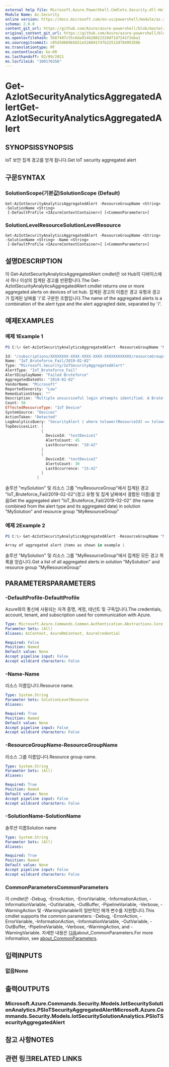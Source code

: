 ```yaml
---
external help file: Microsoft.Azure.PowerShell.Cmdlets.Security.dll-Help.xml
Module Name: Az.Security
online version: https://docs.microsoft.com/en-us/powershell/module/az.security/Get-AzIotSecurityAnalyticsAggregatedAlert
schema: 2.0.0
content_git_url: https://github.com/Azure/azure-powershell/blob/master/src/Security/Security/help/Get-AzIotSecurityAnalyticsAggregatedAlert.md
original_content_git_url: https://github.com/Azure/azure-powershell/blob/master/src/Security/Security/help/Get-AzIotSecurityAnalyticsAggregatedAlert.md
ms.openlocfilehash: 5687497c55c6da914b28022320df1d7241f2eba1
ms.sourcegitcommit: c05d3d669b5631e526841f47b22513d78495350b
ms.translationtype: MT
ms.contentlocale: ko-KR
ms.lasthandoff: 02/09/2021
ms.locfileid: "100176356"
---
```

# <span data-ttu-id="b0837-101">Get-AzIotSecurityAnalyticsAggregatedAlert</span><span class="sxs-lookup"><span data-stu-id="b0837-101">Get-AzIotSecurityAnalyticsAggregatedAlert</span></span>

## <span data-ttu-id="b0837-102">SYNOPSIS</span><span class="sxs-lookup"><span data-stu-id="b0837-102">SYNOPSIS</span></span>
<span data-ttu-id="b0837-103">IoT 보안 집계 경고를 얻게 됩니다.</span><span class="sxs-lookup"><span data-stu-id="b0837-103">Get IoT security aggregated alert</span></span>

## <span data-ttu-id="b0837-104">구문</span><span class="sxs-lookup"><span data-stu-id="b0837-104">SYNTAX</span></span>

### <span data-ttu-id="b0837-105">SolutionScope(기본값)</span><span class="sxs-lookup"><span data-stu-id="b0837-105">SolutionScope (Default)</span></span>
```
Get-AzIotSecurityAnalyticsAggregatedAlert -ResourceGroupName <String> -SolutionName <String>
 [-DefaultProfile <IAzureContextContainer>] [<CommonParameters>]
```

### <span data-ttu-id="b0837-106">SolutionLevelResource</span><span class="sxs-lookup"><span data-stu-id="b0837-106">SolutionLevelResource</span></span>
```
Get-AzIotSecurityAnalyticsAggregatedAlert -ResourceGroupName <String> -SolutionName <String> -Name <String>
 [-DefaultProfile <IAzureContextContainer>] [<CommonParameters>]
```

## <span data-ttu-id="b0837-107">설명</span><span class="sxs-lookup"><span data-stu-id="b0837-107">DESCRIPTION</span></span>
<span data-ttu-id="b0837-108">이 Get-AzIotSecurityAnalyticsAggregatedAlert cmdlet은 iot Hub의 디바이스에서 하나 이상의 집계된 경고를 반환합니다.</span><span class="sxs-lookup"><span data-stu-id="b0837-108">The Get-AzIotSecurityAnalyticsAggregatedAlert cmdlet returns one or more aggregated alerts on devices of iot hub.</span></span>
<span data-ttu-id="b0837-109">집계된 경고의 이름은 경고 유형과 경고가 집계된 날짜를 '/'로 구분한 조합입니다.</span><span class="sxs-lookup"><span data-stu-id="b0837-109">The name of the aggregated alerts is a combination of the alert type and the alert aggragted date, separated by '/'.</span></span>

## <span data-ttu-id="b0837-110">예제</span><span class="sxs-lookup"><span data-stu-id="b0837-110">EXAMPLES</span></span>

### <span data-ttu-id="b0837-111">예제 1</span><span class="sxs-lookup"><span data-stu-id="b0837-111">Example 1</span></span>
```powershell
PS C:\> Get-AzIotSecurityAnalyticsAggregatedAlert -ResourceGroupName "MyResourceGroup" -SolutionName "MySolution" -Name "IoT_Bruteforce_Fail/2019-02-02"

Id: "/subscriptions/XXXXXXXX-XXXX-XXXX-XXXX-XXXXXXXXXXXX/resourceGroups/MyResourceGroup/providers/Microsoft.Security/iotSecuritySolutions/MySolution/analyticsModels/default/aggregatedAlerts/IoT_Bruteforce_Fail/2019-02-02"
Name: "IoT_Bruteforce_Fail/2019-02-02"
Type: "Microsoft.Security/IoTSecurityAggregatedAlert"
AlertType: "IoT_Bruteforce_Fail"
AlertDisplayName: "Failed Bruteforce"
AggregatedDateUtc: "2019-02-02"
VendorName: "Microsoft"
ReportedSeverity: "Low"
RemediationSteps: ""
Description: "Multiple unsuccsseful login attempts identified. A Bruteforce attack on the device failed."
Count: 50
EffectedResourceType: "IoT Device"
SystemSource: "Devices"
ActionTaken: "Detected"
LogAnalyticsQuery: "SecurityAlert | where tolower(ResourceId) == tolower('/subscriptions/b77ec8a9-04ed-48d2-a87a-e5887b978ba6/resourceGroups/IoT-Solution-DemoEnv/providers/Microsoft.Devices/IotHubs/rtogm-hub') and tolower(AlertName) == tolower('Custom Alert - number of device to cloud messages in MQTT protocol is not in the allowed range') | extend DeviceId=parse_json(ExtendedProperties)['DeviceId'] | project DeviceId, TimeGenerated, DisplayName, AlertSeverity, Description, RemediationSteps, ExtendedProperties"
TopDevicesList: [
                {
                  DeviceId: "testDevice1"
                  AlertsCount: 45
                  LastOccurrence: "10:42"
                }
                {
                  DeviceId: "testDevice2"
                  AlertsCount: 30
                  LastOccurrence: "15:42"
                }
              ]
```

<span data-ttu-id="b0837-112">솔루션 "mySolution" 및 리소스 그룹 "myResourceGroup"에서 집계된 경고 "IoT_Bruteforce_Fail/2019-02-02"(경고 유형 및 집계 날짜에서 결합된 이름)를 얻음</span><span class="sxs-lookup"><span data-stu-id="b0837-112">Get the aggregated alert "IoT_Bruteforce_Fail/2019-02-02" (the name combined from the alert type and its aggregated date) in solution "MySolution" and resource group "MyResourceGroup"</span></span>

### <span data-ttu-id="b0837-113">예제 2</span><span class="sxs-lookup"><span data-stu-id="b0837-113">Example 2</span></span>
```powershell
PS C:\> Get-AzIotSecurityAnalyticsAggregatedAlert -ResourceGroupName "MyResourceGroup" -SolutionName "MySolution"

Array of aggregated alert items as shown in example 1
```

<span data-ttu-id="b0837-114">솔루션 "MySolution" 및 리소스 그룹 "MyResourceGroup"에서 집계된 모든 경고 목록을 얻습니다.</span><span class="sxs-lookup"><span data-stu-id="b0837-114">Get a list of all aggregated alerts in solution "MySolution" and resource group "MyResourceGroup"</span></span>

## <span data-ttu-id="b0837-115">PARAMETERS</span><span class="sxs-lookup"><span data-stu-id="b0837-115">PARAMETERS</span></span>

### <span data-ttu-id="b0837-116">-DefaultProfile</span><span class="sxs-lookup"><span data-stu-id="b0837-116">-DefaultProfile</span></span>
<span data-ttu-id="b0837-117">Azure와의 통신에 사용되는 자격 증명, 계정, 테넌트 및 구독입니다.</span><span class="sxs-lookup"><span data-stu-id="b0837-117">The credentials, account, tenant, and subscription used for communication with Azure.</span></span>

```yaml
Type: Microsoft.Azure.Commands.Common.Authentication.Abstractions.Core.IAzureContextContainer
Parameter Sets: (All)
Aliases: AzContext, AzureRmContext, AzureCredential

Required: False
Position: Named
Default value: None
Accept pipeline input: False
Accept wildcard characters: False
```

### <span data-ttu-id="b0837-118">-Name</span><span class="sxs-lookup"><span data-stu-id="b0837-118">-Name</span></span>
<span data-ttu-id="b0837-119">리소스 이름입니다.</span><span class="sxs-lookup"><span data-stu-id="b0837-119">Resource name.</span></span>

```yaml
Type: System.String
Parameter Sets: SolutionLevelResource
Aliases:

Required: True
Position: Named
Default value: None
Accept pipeline input: False
Accept wildcard characters: False
```

### <span data-ttu-id="b0837-120">-ResourceGroupName</span><span class="sxs-lookup"><span data-stu-id="b0837-120">-ResourceGroupName</span></span>
<span data-ttu-id="b0837-121">리소스 그룹 이름입니다.</span><span class="sxs-lookup"><span data-stu-id="b0837-121">Resource group name.</span></span>

```yaml
Type: System.String
Parameter Sets: (All)
Aliases:

Required: True
Position: Named
Default value: None
Accept pipeline input: False
Accept wildcard characters: False
```

### <span data-ttu-id="b0837-122">-SolutionName</span><span class="sxs-lookup"><span data-stu-id="b0837-122">-SolutionName</span></span>
<span data-ttu-id="b0837-123">솔루션 이름</span><span class="sxs-lookup"><span data-stu-id="b0837-123">Solution name</span></span>

```yaml
Type: System.String
Parameter Sets: (All)
Aliases:

Required: True
Position: Named
Default value: None
Accept pipeline input: False
Accept wildcard characters: False
```

### <span data-ttu-id="b0837-124">CommonParameters</span><span class="sxs-lookup"><span data-stu-id="b0837-124">CommonParameters</span></span>
<span data-ttu-id="b0837-125">이 cmdlet은 -Debug, -ErrorAction, -ErrorVariable, -InformationAction, -InformationVariable, -OutVariable, -OutBuffer, -PipelineVariable, -Verbose, -WarningAction 및 -WarningVariable의 일반적인 매개 변수를 지원합니다.</span><span class="sxs-lookup"><span data-stu-id="b0837-125">This cmdlet supports the common parameters: -Debug, -ErrorAction, -ErrorVariable, -InformationAction, -InformationVariable, -OutVariable, -OutBuffer, -PipelineVariable, -Verbose, -WarningAction, and -WarningVariable.</span></span> <span data-ttu-id="b0837-126">자세한 내용은 [다음](http://go.microsoft.com/fwlink/?LinkID=113216)about_CommonParameters.</span><span class="sxs-lookup"><span data-stu-id="b0837-126">For more information, see [about_CommonParameters](http://go.microsoft.com/fwlink/?LinkID=113216).</span></span>

## <span data-ttu-id="b0837-127">입력</span><span class="sxs-lookup"><span data-stu-id="b0837-127">INPUTS</span></span>

### <span data-ttu-id="b0837-128">없음</span><span class="sxs-lookup"><span data-stu-id="b0837-128">None</span></span>

## <span data-ttu-id="b0837-129">출력</span><span class="sxs-lookup"><span data-stu-id="b0837-129">OUTPUTS</span></span>

### <span data-ttu-id="b0837-130">Microsoft.Azure.Commands.Security.Models.IotSecuritySolutionAnalytics.PSIoTSecurityAggregatedAlert</span><span class="sxs-lookup"><span data-stu-id="b0837-130">Microsoft.Azure.Commands.Security.Models.IotSecuritySolutionAnalytics.PSIoTSecurityAggregatedAlert</span></span>

## <span data-ttu-id="b0837-131">참고 사항</span><span class="sxs-lookup"><span data-stu-id="b0837-131">NOTES</span></span>

## <span data-ttu-id="b0837-132">관련 링크</span><span class="sxs-lookup"><span data-stu-id="b0837-132">RELATED LINKS</span></span>
